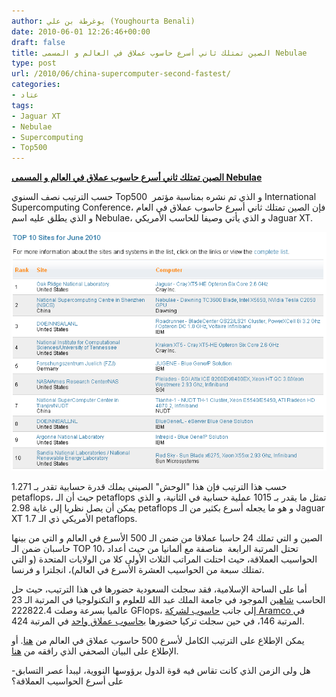 ```yaml
---
author: يوغرطة بن علي (Youghourta Benali)
date: 2010-06-01 12:26:46+00:00
draft: false
title: الصين تمتلك ثاني أسرع حاسوب عملاق في العالم و المسمى Nebulae
type: post
url: /2010/06/china-supercomputer-second-fastest/
categories:
- عتاد
tags:
- Jaguar XT
- Nebulae
- Supercomputing
- Top500
---
```


[**الصين تمتلك ثاني أسرع حاسوب عملاق في العالم و المسمى Nebulae**](https://www.it-scoop.com/2010/06/China-supercomputer-second-fastest)


حسب الترتيب نصف السنوي Top500  و الذي تم نشره بمناسبة مؤتمر International Supercomputing Conference، فإن الصين تمتلك ثاني أسرع حاسوب عملاق في العام و الذي يطلق عليه اسم Nebulae، و الذي يأتي وصيفا للحاسب الأمريكي Jaguar XT.

[![](Top-10-supercalc-june2010.PNG)
](https://www.it-scoop.com/2010/06/China-supercomputer-second-fastest)

حسب هذا الترتيب فإن هذا "الوحش" الصيني يملك قدرة حسابية تقدر بـ 1.271 petaflops، حيث أن الـ petaflops تمثل ما يقدر بـ 1015 عملية حسابية في الثانية، و الذي يمكن أن يصل نظريا إلى غاية 2.98 petaflops و هو ما يجعله أسرع بكثير من الـ Jaguar XT الأمريكي ذي الـ 1.7 petaflops.

الصين و التي تملك 24 حاسبا عملاقا من ضمن الـ 500 الأسرع في العالم و التي من بينها حاسبان ضمن الـ TOP 10، تحتل المرتبة الرابعة  مناصفة مع ألمانيا من حيث أعداد الحواسيب العملاقة، حيث احتلت المراتب الثلاث الأولى كلا من الولايات المتحدة (و التي تمتلك سبعة من الحواسيب العشرة الأسرع في العالم)، انجلترا و فرنسا.

أما على الساحة الإسلامية، فقد سجلت السعودية حضورها في هذا الترتيب، حيث حل الحاسب [شاهين](http://www.top500.org/system/9870) الموجود في جامعة الملك عبد الله للعلوم و التكنولوجيا في المرتبة الـ 23 عالميا بسرعة وصلت 222822.4 GFlops، إلى جانب [حاسوب لشركة Aramco ](http://www.top500.org/site/1532) في المرتبة 146، في حين سجلت تركيا حضورها [بحاسوب عملاق واحد](http://www.top500.org/site/3146) في المرتبة 424.

يمكن الإطلاع على الترتيب الكامل لأسرع 500 حاسوب عملاق في العالم من [هنا](http://www.top500.org/list/2010/06/100). أو الإطلاع على البيان الصحفي الذي رافقه من [هنا](http://www.top500.org/lists/2010/06/press-release).

-هل ولى الزمن الذي كانت تقاس فيه قوة الدول برؤوسها النووية، ليبدأ عصر التسابق على أسرع الحواسيب العملاقة؟


